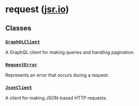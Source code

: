 # request ([jsr.io](https://jsr.io/@tugrulates/request))

## Classes

### [`GraphQLClient`](https://jsr.io/@tugrulates/request/doc/~/GraphQLClient)

A GraphQL client for making queries and handling pagination.

### [`RequestError`](https://jsr.io/@tugrulates/request/doc/~/RequestError)

Represents an error that occurs during a request.

### [`JsonClient`](https://jsr.io/@tugrulates/request/doc/~/JsonClient)

A client for making JSON-based HTTP requests.
